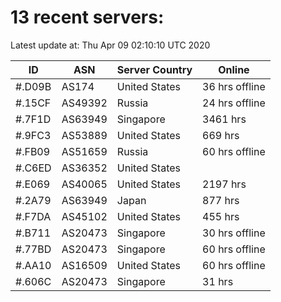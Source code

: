 # 13 recent servers:

Latest update at: Thu Apr 09 02:10:10 UTC 2020

| ID | ASN | Server Country | Online |
| -- | --- | -------------- | ------ |
| #.D09B | AS174 | United States | 36 hrs offline |
| #.15CF | AS49392 | Russia | 24 hrs offline |
| #.7F1D | AS63949 | Singapore | 3461 hrs |
| #.9FC3 | AS53889 | United States | 669 hrs |
| #.FB09 | AS51659 | Russia | 60 hrs offline |
| #.C6ED | AS36352 | United States | |
| #.E069 | AS40065 | United States | 2197 hrs |
| #.2A79 | AS63949 | Japan | 877 hrs |
| #.F7DA | AS45102 | United States | 455 hrs |
| #.B711 | AS20473 | Singapore | 30 hrs offline |
| #.77BD | AS20473 | Singapore | 60 hrs offline |
| #.AA10 | AS16509 | United States | 60 hrs offline |
| #.606C | AS20473 | Singapore | 31 hrs |

